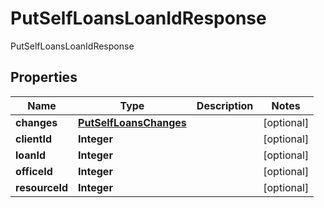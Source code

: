

# PutSelfLoansLoanIdResponse

PutSelfLoansLoanIdResponse

## Properties

| Name | Type | Description | Notes |
|------------ | ------------- | ------------- | -------------|
|**changes** | [**PutSelfLoansChanges**](PutSelfLoansChanges.md) |  |  [optional] |
|**clientId** | **Integer** |  |  [optional] |
|**loanId** | **Integer** |  |  [optional] |
|**officeId** | **Integer** |  |  [optional] |
|**resourceId** | **Integer** |  |  [optional] |



